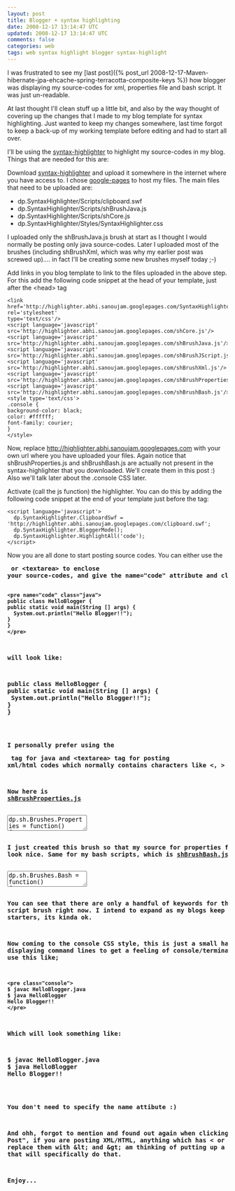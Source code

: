 ```yaml
---           
layout: post
title: Blogger + syntax highlighting
date: 2008-12-17 13:14:47 UTC
updated: 2008-12-17 13:14:47 UTC
comments: false
categories: web
tags: web syntax highlight blogger syntax-highlight
---
```

 
I was frustrated to see my
 [last post]({% post_url 2008-12-17-Maven-hibernate-jpa-ehcache-spring-terracotta-composite-keys %})
how blogger was 
displaying my source-codes for xml, properties file and bash script. It was just un-readable.

At last thought I'll clean stuff up a little bit, and also by the way thought of covering up the changes that I made to 
my blog template for syntax highlighting. Just wanted to keep my changes somewhere, last time forgot to keep a back-up 
of my working template before editing and had to start all over.

I'll be using the <a href="http://code.google.com/p/syntaxhighlighter/">syntax-highlighter</a> to highlight my 
source-codes in my blog.
Things that are needed for this are:

Download <a 
href="http://syntaxhighlighter.googlecode.com/files/SyntaxHighlighter_1.5.1.rar">syntax-highlighter</a> and upload it 
somewhere in the internet where you have access to. I chose <a href="http://pages.google.com/">google-pages</a> to host 
my files.
The main files that need to be uploaded are:
<ul><li>dp.SyntaxHighlighter/Scripts/clipboard.swf
</li><li>dp.SyntaxHighlighter/Scripts/shBrushJava.js
</li><li>dp.SyntaxHighlighter/Scripts/shCore.js
</li><li>dp.SyntaxHighlighter/Styles/SyntaxHighlighter.css
</li></ul>I uploaded only the shBrushJava.js brush at start as I thought I would normally be posting only java 
source-codes. Later I uploaded most of the brushes (including shBrushXml, which was why my earlier post was screwed 
up).... in fact I'll be creating some new brushes myself today ;-)

Add links in you blog template to link to the files uploaded in the above step. For this add the following 
code snippet at the head of your template, just after the &lt;head&gt; tag

~~~
<link href='http://highlighter.abhi.sanoujam.googlepages.com/SyntaxHighlighter.css' rel='stylesheet' 
type='text/css'/>
<script language='javascript' src='http://highlighter.abhi.sanoujam.googlepages.com/shCore.js'/>
<script language='javascript' src='http://highlighter.abhi.sanoujam.googlepages.com/shBrushJava.js'/>
<script language='javascript' src='http://highlighter.abhi.sanoujam.googlepages.com/shBrushJScript.js'/>
<script language='javascript' src='http://highlighter.abhi.sanoujam.googlepages.com/shBrushXml.js'/>
<script language='javascript' src='http://highlighter.abhi.sanoujam.googlepages.com/shBrushProperties.js'/>
<script language='javascript' src='http://highlighter.abhi.sanoujam.googlepages.com/shBrushBash.js'/>
<style type='text/css'>
.console {
background-color: black;
color: #ffffff;
font-family: courier;
}
</style>
~~~

Now, replace http://highlighter.abhi.sanoujam.googlepages.com with your own url where you have uploaded your files.
Again notice that shBrushProperties.js and shBrushBash.js are actually not present in the syntax-highlighter that you 
downloaded. We'll create them in this post :)
Also we'll talk later about the .console CSS later.

Activate (call the js function) the highlighter. You can do this by adding the following code snippet at the 
end of your template just before the </body>tag:


    <script language='javascript'>
      dp.SyntaxHighlighter.ClipboardSwf = 'http://highlighter.abhi.sanoujam.googlepages.com/clipboard.swf'; 
      dp.SyntaxHighlighter.BloggerMode();
      dp.SyntaxHighlighter.HighlightAll('code'); 
    </script>

</li></ol>Now you are all done to start posting source codes. You can either use the <span 
style="font-weight: bold;"><pre></span> or <span style="font-weight: bold;">&lt;textarea></span> to enclose 
your source-codes, and give the name="code" attribute and class="java" for your java source. eg.

    <pre name="code" class="java">
    public class HelloBlogger {
    public static void main(String [] args) {
      System.out.println("Hello Blogger!!");
    }
    }
    </pre>

will look like:

<pre name="code" class="java:collapse">
public class HelloBlogger {
public static void main(String [] args) {
 System.out.println("Hello Blogger!!");
}
}
</pre>

I personally prefer using the <span style="font-weight: bold;"><pre></span> tag for java and <span 
style="font-weight: bold;">&lt;textarea></span> tag for posting xml/html codes which normally contains characters 
like <, >

Now here is <a href="{{ ASSET_PATH }}/highlighter/shBrushProperties.js">shBrushProperties.js</a>
<textarea name="code" class="js">
dp.sh.Brushes.Properties = function()
{
 this.regexList = [
  { regex: dp.sh.RegexLib.SingleLinePerlComments,       css: 'comment' },  // one line comments
  { regex: new RegExp('\\b([\\d]+(\\.[\\d]+)?|0x[a-f0-9]+)\\b', 'gi'), css: 'number' },  // numbers
 ];
}
dp.sh.Brushes.Properties.prototype = new dp.sh.Highlighter();
dp.sh.Brushes.Properties.Aliases = ['properties'];
</textarea>

I just created this brush so that my source for properties file can look nice.
Same for my bash scripts, which is <a 
href="{{ ASSET_PATH }}/highlighter/shBrushBash.js">shBrushBash.js</a>:
<textarea name="code" class="js">
dp.sh.Brushes.Bash = function()
{
 var keywords = 'break case esac if fi do done in while ' +
   'echo ls touch uname rm ' +
   'mvn svn' +
   '';
 this.regexList = [
  { regex: dp.sh.RegexLib.SingleLinePerlComments,        css: 'comment' },  // one line comments
  { regex: dp.sh.RegexLib.DoubleQuotedString,        css: 'string' },  // strings
  { regex: dp.sh.RegexLib.SingleQuotedString,        css: 'string' },  // strings
  { regex: new RegExp('\\b([\\d]+(\\.[\\d]+)?|0x[a-f0-9]+)\\b', 'gi'), css: 'number' },  // numbers
  { regex: new RegExp(this.GetKeywords(keywords), 'gm'),     css: 'keyword' }  // bash keyword
  ];
}
dp.sh.Brushes.Bash.prototype = new dp.sh.Highlighter();
dp.sh.Brushes.Bash.Aliases = ['bash'];
</textarea>

You can see that there are only a handful of keywords for the Bash script brush right now. I intend to expand as my 
blogs keep rolling. For starters, its kinda ok.

Now coming to the console CSS style, this is just a small hack for displaying command lines to get a feeling of 
console/terminals
You can use this like;

    <pre class="console">
    $ javac HelloBlogger.java
    $ java HelloBlogger
    Hello Blogger!!
    </pre>

Which will look something like:

<pre class="console">
$ javac HelloBlogger.java
$ java HelloBlogger
Hello Blogger!!
</pre>

You don't need to specify the name attibute :)

And ohh, forgot to mention and found out again when clicking "Publish Post", if you are posting XML/HTML, anything 
which has < or >, replace them with &amp;lt; and &amp;gt; am thinking of putting up a post that will specifically 
do that.

Enjoy...<img src="http://feeds.feedburner.com/~r/abhisanoujam-blogspot/~4/OGxRWKQ7ZjI" height="1" width="1"/>
